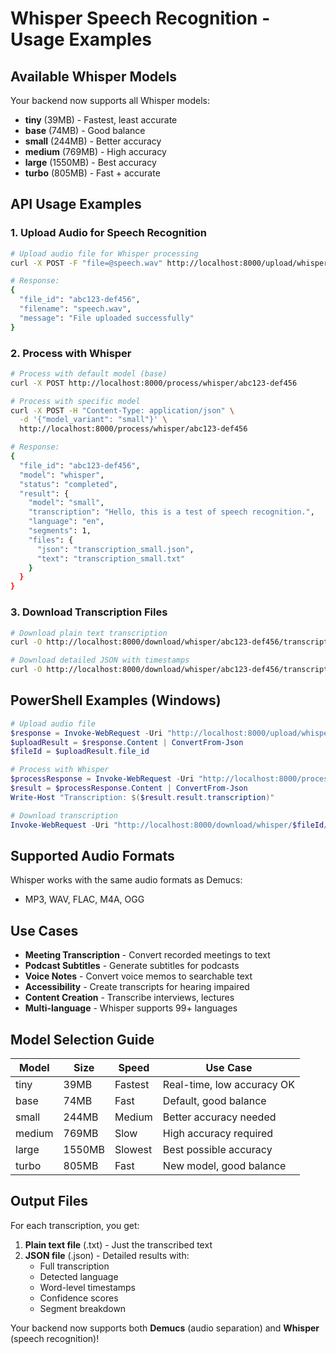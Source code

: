 # Whisper Speech Recognition - Usage Examples

## Available Whisper Models

Your backend now supports all Whisper models:

- **tiny** (39MB) - Fastest, least accurate
- **base** (74MB) - Good balance 
- **small** (244MB) - Better accuracy
- **medium** (769MB) - High accuracy
- **large** (1550MB) - Best accuracy
- **turbo** (805MB) - Fast + accurate

## API Usage Examples

### 1. Upload Audio for Speech Recognition

```bash
# Upload audio file for Whisper processing
curl -X POST -F "file=@speech.wav" http://localhost:8000/upload/whisper

# Response:
{
  "file_id": "abc123-def456",
  "filename": "speech.wav", 
  "message": "File uploaded successfully"
}
```

### 2. Process with Whisper

```bash
# Process with default model (base)
curl -X POST http://localhost:8000/process/whisper/abc123-def456

# Process with specific model
curl -X POST -H "Content-Type: application/json" \
  -d '{"model_variant": "small"}' \
  http://localhost:8000/process/whisper/abc123-def456

# Response:
{
  "file_id": "abc123-def456",
  "model": "whisper", 
  "status": "completed",
  "result": {
    "model": "small",
    "transcription": "Hello, this is a test of speech recognition.",
    "language": "en",
    "segments": 1,
    "files": {
      "json": "transcription_small.json",
      "text": "transcription_small.txt"
    }
  }
}
```

### 3. Download Transcription Files

```bash
# Download plain text transcription
curl -O http://localhost:8000/download/whisper/abc123-def456/transcription_small.txt

# Download detailed JSON with timestamps
curl -O http://localhost:8000/download/whisper/abc123-def456/transcription_small.json
```

## PowerShell Examples (Windows)

```powershell
# Upload audio file
$response = Invoke-WebRequest -Uri "http://localhost:8000/upload/whisper" -Method Post -Form @{file = Get-Item "speech.wav"}
$uploadResult = $response.Content | ConvertFrom-Json
$fileId = $uploadResult.file_id

# Process with Whisper
$processResponse = Invoke-WebRequest -Uri "http://localhost:8000/process/whisper/$fileId" -Method Post
$result = $processResponse.Content | ConvertFrom-Json
Write-Host "Transcription: $($result.result.transcription)"

# Download transcription
Invoke-WebRequest -Uri "http://localhost:8000/download/whisper/$fileId/transcription_base.txt" -OutFile "transcription.txt"
```

## Supported Audio Formats

Whisper works with the same audio formats as Demucs:
- MP3, WAV, FLAC, M4A, OGG

## Use Cases

- **Meeting Transcription** - Convert recorded meetings to text
- **Podcast Subtitles** - Generate subtitles for podcasts
- **Voice Notes** - Convert voice memos to searchable text
- **Accessibility** - Create transcripts for hearing impaired
- **Content Creation** - Transcribe interviews, lectures
- **Multi-language** - Whisper supports 99+ languages

## Model Selection Guide

| Model  | Size  | Speed | Use Case |
|--------|-------|-------|----------|
| tiny   | 39MB  | Fastest | Real-time, low accuracy OK |
| base   | 74MB  | Fast | Default, good balance |
| small  | 244MB | Medium | Better accuracy needed |
| medium | 769MB | Slow | High accuracy required |
| large  | 1550MB| Slowest | Best possible accuracy |
| turbo  | 805MB | Fast | New model, good balance |

## Output Files

For each transcription, you get:

1. **Plain text file** (.txt) - Just the transcribed text
2. **JSON file** (.json) - Detailed results with:
   - Full transcription
   - Detected language
   - Word-level timestamps
   - Confidence scores
   - Segment breakdown

Your backend now supports both **Demucs** (audio separation) and **Whisper** (speech recognition)!